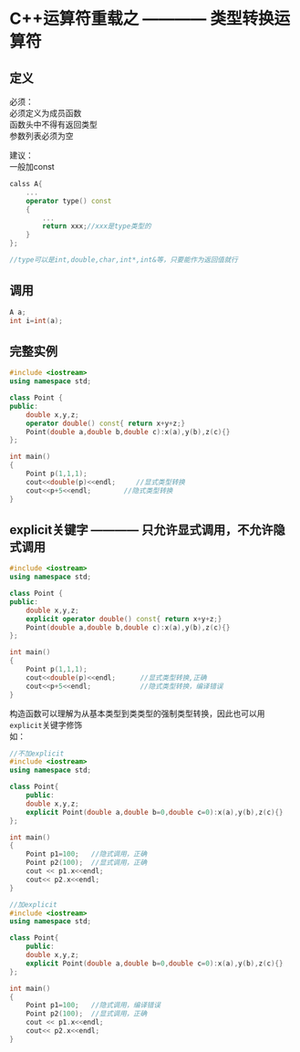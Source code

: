 # C++运算符重载之 ———— 类型转换运算符  

## 定义

必须：  
必须定义为成员函数  
函数头中不得有返回类型  
参数列表必须为空  

建议：  
一般加const  

```C++
calss A{
    ...
    operator type() const
    {
        ...
        return xxx;//xxx是type类型的
    } 
};

//type可以是int,double,char,int*,int&等，只要能作为返回值就行
```  

## 调用

```C++
A a;
int i=int(a);
```  

## 完整实例

```C++
#include <iostream>
using namespace std;

class Point {
public:
    double x,y,z;
    operator double() const{ return x+y+z;}
    Point(double a,double b,double c):x(a),y(b),z(c){}
};

int main()
{
    Point p(1,1,1);
    cout<<double(p)<<endl;     //显式类型转换
    cout<<p+5<<endl;        //隐式类型转换
}
```  

## explicit关键字 ———— 只允许显式调用，不允许隐式调用

```C++
#include <iostream>
using namespace std;

class Point {
public:
    double x,y,z;
    explicit operator double() const{ return x+y+z;}
    Point(double a,double b,double c):x(a),y(b),z(c){}
};

int main()
{
    Point p(1,1,1);
    cout<<double(p)<<endl;      //显式类型转换,正确
    cout<<p+5<<endl;            //隐式类型转换，编译错误
}
```  

构造函数可以理解为从基本类型到类类型的强制类型转换，因此也可以用`explicit`关键字修饰  
如：

```C++
//不加explicit
#include <iostream>
using namespace std;

class Point{
    public:
    double x,y,z;
    explicit Point(double a,double b=0,double c=0):x(a),y(b),z(c){}
};

int main()
{
    Point p1=100;   //隐式调用，正确
    Point p2(100);  //显式调用，正确 
    cout << p1.x<<endl;
    cout<< p2.x<<endl;
}
```  

```C++
//加explicit
#include <iostream>
using namespace std;

class Point{
    public:
    double x,y,z;
    explicit Point(double a,double b=0,double c=0):x(a),y(b),z(c){}
};

int main()
{
    Point p1=100;   //隐式调用，编译错误
    Point p2(100);  //显式调用，正确 
    cout << p1.x<<endl;
    cout<< p2.x<<endl;
}
```  
